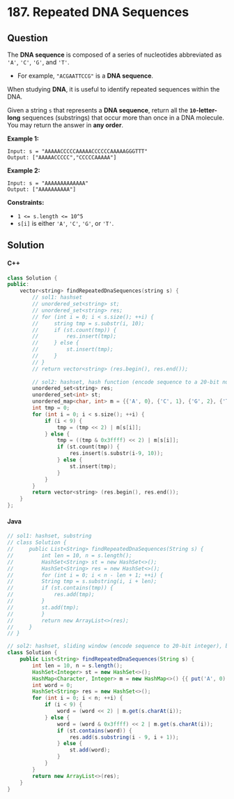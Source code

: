 # 187. Repeated DNA Sequences

## Question

The **DNA sequence** is composed of a series of nucleotides abbreviated as `'A'`, `'C'`, `'G'`, and `'T'`.

* For example, `"ACGAATTCCG"` is a **DNA sequence**.

When studying **DNA**, it is useful to identify repeated sequences within the DNA.

Given a string `s` that represents a **DNA sequence**, return all the **`10`-letter-long** sequences (substrings) that occur more than once in a DNA molecule. You may return the answer in **any order**.

**Example 1:**

```
Input: s = "AAAAACCCCCAAAAACCCCCCAAAAAGGGTTT"
Output: ["AAAAACCCCC","CCCCCAAAAA"]
```

**Example 2:**

```
Input: s = "AAAAAAAAAAAAA"
Output: ["AAAAAAAAAA"]
```

**Constraints:**

* `1 <= s.length <= 10^5`
* `s[i]` is either `'A'`, `'C'`, `'G'`, or `'T'`.

## Solution

#### C++

```cpp
class Solution {
public:
    vector<string> findRepeatedDnaSequences(string s) {
        // sol1: hashset
        // unordered_set<string> st;
        // unordered_set<string> res;
        // for (int i = 0; i < s.size(); ++i) {
        //     string tmp = s.substr(i, 10);
        //     if (st.count(tmp)) {
        //         res.insert(tmp);
        //     } else {
        //         st.insert(tmp);
        //     }
        // }
        // return vector<string> (res.begin(), res.end());
        
        // sol2: hashset, hash function (encode sequence to a 20-bit number)
        unordered_set<string> res;
        unordered_set<int> st;
        unordered_map<char, int> m = {{'A', 0}, {'C', 1}, {'G', 2}, {'T', 3}};
        int tmp = 0;
        for (int i = 0; i < s.size(); ++i) {
            if (i < 9) {
                tmp = (tmp << 2) | m[s[i]];
            } else {
                tmp = ((tmp & 0x3ffff) << 2) | m[s[i]];
                if (st.count(tmp)) {
                    res.insert(s.substr(i-9, 10));
                } else {
                    st.insert(tmp);
                }
            }
        }
        return vector<string> (res.begin(), res.end());
    }
};
```

#### Java

```java
// sol1: hashset, substring
// class Solution {
//     public List<String> findRepeatedDnaSequences(String s) {
//         int len = 10, n = s.length();
//         HashSet<String> st = new HashSet<>();
//         HashSet<String> res = new HashSet<>();
//         for (int i = 0; i < n - len + 1; ++i) {
//         String tmp = s.substring(i, i + len);
//         if (st.contains(tmp)) {
//             res.add(tmp);
//         }
//         st.add(tmp);
//         }
//         return new ArrayList<>(res);
//     }
// }

// sol2: hashset, sliding window (encode sequence to 20-bit integer), bit manipulation
class Solution {
    public List<String> findRepeatedDnaSequences(String s) {
        int len = 10, n = s.length();
        HashSet<Integer> st = new HashSet<>();
        HashMap<Character, Integer> m = new HashMap<>() {{ put('A', 0); put('C', 1); put('G', 2); put('T', 3); }};
        int word = 0;
        HashSet<String> res = new HashSet<>();
        for (int i = 0; i < n; ++i) {
            if (i < 9) {
                word = (word << 2) | m.get(s.charAt(i));
            } else {
                word = (word & 0x3ffff) << 2 | m.get(s.charAt(i));
                if (st.contains(word)) {
                    res.add(s.substring(i - 9, i + 1));
                } else {
                    st.add(word);
                }
            }
        }
        return new ArrayList<>(res);
    }
}
```
